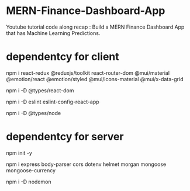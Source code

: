 # MERN-Finance-Dashboard-App

Youtube tutorial code along recap : Build a MERN Finance Dashboard App that has Machine Learning Predictions.

# dependentcy for client

npm i react-redux @reduxjs/toolkit react-router-dom @mui/material @emotion/react @emotion/styled @mui/icons-material @mui/x-data-grid

npm i -D @types/react-dom

npm i -D eslint eslint-config-react-app

npm i -D @types/node

# dependentcy for server

npm init -y

npm i express body-parser cors dotenv helmet morgan mongoose mongoose-currency

npm i -D nodemon
